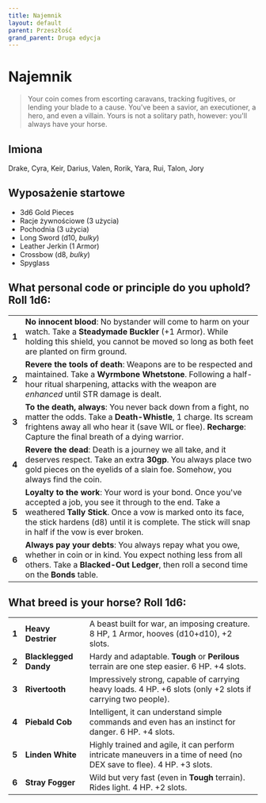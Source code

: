 ```yaml
---
title: Najemnik
layout: default
parent: Przeszłość
grand_parent: Druga edycja
---
```


# Najemnik

> Your coin comes from escorting caravans, tracking fugitives, or lending your blade to a cause. You've been a savior, an executioner, a hero, and even a villain. Yours is not a solitary path, however: you'll always have your horse.

## Imiona

Drake, Cyra, Keir, Darius, Valen, Rorik, Yara, Rui, Talon, Jory

## Wyposażenie startowe

- 3d6 Gold Pieces
- Racje żywnościowe (3 użycia)
- Pochodnia (3 użycia) 
- Long Sword (d10, _bulky_)
- Leather Jerkin (1 Armor)
- Crossbow (d8, _bulky_)
- Spyglass

## What personal code or principle do you uphold? Roll 1d6:

|       |                                                                                                                                                                                                                                                                                       |
| ----- | ------------------------------------------------------------------------------------------------------------------------------------------------------------------------------------------------------------------------------------------------------------------------------------- |
| **1** | **No innocent blood**: No bystander will come to harm on your watch. Take a **Steadymade Buckler** (+1 Armor). While holding this shield, you cannot be moved so long as both feet are planted on firm ground.                                                                        |
| **2** | **Revere the tools of death**: Weapons are to be respected and maintained. Take a **Wyrmbone Whetstone**. Following a half-hour ritual sharpening, attacks with the weapon are _enhanced_ until STR damage is dealt.                                                                  |
| **3** | **To the death, always**: You never back down from a fight, no matter the odds. Take a **Death-Whistle**, 1 charge. Its scream frightens away all who hear it (save WIL or flee). **Recharge**: Capture the final breath of a dying warrior.                                          |
| **4** | **Revere the dead**: Death is a journey we all take, and it deserves respect. Take an extra **30gp**. You always place two gold pieces on the eyelids of a slain foe. Somehow, you always find the coin.                                                                              |
| **5** | **Loyalty to the work**: Your word is your bond. Once you've accepted a job, you see it through to the end. Take a weathered **Tally Stick**. Once a vow is marked onto its face, the stick hardens (d8) until it is complete. The stick will snap in half if the vow is ever broken. |
| **6** | **Always pay your debts**: You always repay what you owe, whether in coin or in kind. You expect nothing less from all others. Take a **Blacked-Out Ledger**, then roll a second time on the **Bonds** table.                                                                         |


## What breed is your horse? Roll 1d6:

|       |                       |                                                                                                                       |
| ----- | --------------------- | --------------------------------------------------------------------------------------------------------------------- |
| **1** | **Heavy Destrier**    | A beast built for war, an imposing creature. 8 HP, 1 Armor, hooves (d10+d10), +2 slots.                               |
| **2** | **Blacklegged Dandy** | Hardy and adaptable. **Tough** or **Perilous** terrain are one step easier. 6 HP. +4 slots.                           |
| **3** | **Rivertooth**        | Impressively strong, capable of carrying heavy loads. 4 HP. +6 slots (only +2 slots if carrying two people).          |
| **4** | **Piebald Cob**       | Intelligent, it can understand simple commands and even has an instinct for danger. 6 HP. +4 slots.                   |
| **5** | **Linden White**      | Highly trained and agile, it can perform intricate maneuvers in a time of need (no DEX save to flee). 4 HP. +3 slots. |
| **6** | **Stray Fogger**      | Wild but very fast (even in **Tough** terrain). Rides light. 4 HP. +2 slots.                                          |
